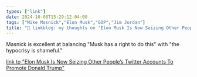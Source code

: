 ```yaml
---
types: ["link"]
date: 2024-10-08T15:29:12-04:00
tags: ["Mike Masnick","Elon Musk","GOP","Jim Jordan"]
title: "🔗 linkblog: my thoughts on 'Elon Musk Is Now Seizing Other People’s Twitter Accounts To Promote Donald Trump'"
---
```

Masnick is excellent at balancing "Musk has a right to do this" with "the hypocrisy is shameful."

[link to "Elon Musk Is Now Seizing Other People’s Twitter Accounts To Promote Donald Trump"](https://www.techdirt.com/2024/10/08/elon-musk-is-now-seizing-other-peoples-twitter-accounts-to-promote-donald-trump/)
